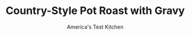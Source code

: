 ---
layout: ../../layouts/MarkdownPostLayout.astro
title: Country-Style Pot Roast with Gravy
author: America's Test Kitchen
pubDate: 2023-03-15
description: "We wanted a slow-cooker pot roast recipe that gave us juicy meat and a flavorful gravy."
image_url: https://res.cloudinary.com/hksqkdlah/image/upload/ar_1:1,c_fill,dpr_2.0,f_auto,fl_lossy.progressive.strip_profile,g_faces:auto,q_auto:low,w_344/4077_sfs-potroast-cc-319153
tags: ["Main Courses","Beef","Slow Cooker","Stews"]
calories: 6303
protein: 78
carbohydrates: 22
fats: 
fiber: 4
ingredients: ["1 , boneless beef chuck roast (5 1/2 - 6 pounds), tied","4 teaspoons, vegetable oil","3 , medium onions, chopped","1 large rib, celery, chopped","4 , medium carrots, chopped","6 medium cloves, garlic, minced","1 cup, red wine","1 (28-ounce) can, crushed tomatoes","2 cups, low-sodium chicken broth","1/2 teaspoon, hot red pepper flakes","3 , bay leaves","1 teaspoon, dried thyme","2 tablespoons, chopped fresh parsley leaves"]
serves: 6
time: ""
instructions: ["Season roast liberally with salt and pepper. Heat 2 teaspoons oil in 12-inch skillet over medium-high heat until shimmering but not smoking. Brown roast thoroughly on all sides, 8 to 10 minutes. Transfer browned roast to slow-cooker insert.","Reduce heat to medium. Add remaining 2 teaspoons oil to empty skillet, along with onions, celery, carrots, and garlic. Cook, stirring occasionally, until lightly browned, about 4 minutes. Transfer to slow-cooker insert.","Increase heat to high. Add red wine to empty skillet, scraping up any browned bits with wooden spoon, and simmer for 5 minutes. Add tomatoes and broth and bring to boil. Add pepper flakes, bay leaves, and thyme and transfer to slow-cooker insert.","Set slow cooker to high, cover, and cook until tender, 6 to 7 hours. (Alternatively, cook on low for 9 to 10 hours.) Transfer roast to carving board; loosely tent with foil to keep warm. Discard bay leaves. Allow liquid in pot to settle, about 5 minutes, then use wide spoon to skim fat off surface (see related testing). Puree liquid and solids in batches in blender or food processor. (Alternatively, use immersion blender and process until smooth.) Stir in parsley and season to taste with salt and pepper.","Remove strings from roast and cut into 1/2-inch-thick slices. Transfer meat to warmed serving platter. Pour about 1 cup gravy over meat. Serve, passing more gravy separately."]
nutrition: ["2052 mg Potassium","813 mg Phosphorus","148 mg Calcium","11 mg Iron","119 mg Magnesium","568 mg Sodium","29 mg Zinc","70 g Fat","20 mg Niacin (B3)","33 g Monounsaturated","5 g Polyunsaturated","21 mg Vitamin C","266 mg Cholesterol","28 g Saturated","4 g Trans","4 g Fiber","53 µg Folate (food)","10 g Sugars","44 µg Vitamin K","575 g Water","22 g Carbs","53 µg Folate equivalent (total)","78 g Protein","3 mg Vitamin E","10 µg Vitamin B12","1 mg Vitamin B6","379 µg Vitamin A","1050 kcal Energy","6303 calories"]
notes: "Boneless chuck roast is essential in this recipe--other cuts will cook up dry and tough. In most markets, you will have to order a large 5 1/2- to 6-pound chuck roast. Alternatively, use two 3-pound roasts (which are common in most markets). If making Beef Barley Soup with Mushrooms (see related recipe), reserve 6 cups of gravy and 3 cups of meat."
---